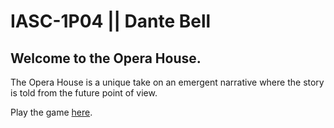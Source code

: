 # IASC-1P04 || Dante Bell
## Welcome to the Opera House.
The Opera House is a unique take on an emergent narrative where the story is told from the future point of view.

Play the game [here](https://dantebell.github.io/IASC-1P04/playtest/playtest_build_2021-11-05.html).
